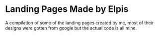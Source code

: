 # Landing Pages Made by Elpis

A compilation of some of the landing pages created by me, most of their designs were gotten from google but the actual code is all mine.